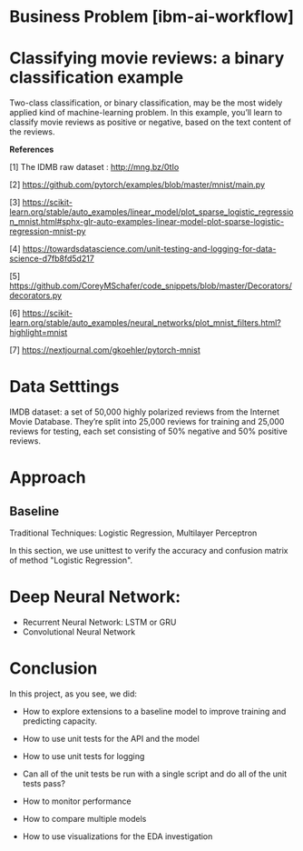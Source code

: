 # Business Problem [ibm-ai-workflow]

# **Classifying movie reviews: a binary classification example**
Two-class classification, or binary classification, may be the most widely applied kind of machine-learning problem. In this example, you’ll learn to classify movie reviews as positive or negative, based on the text content of the reviews.


**References**

[1] The IDMB raw dataset : http://mng.bz/0tIo 

[2] https://github.com/pytorch/examples/blob/master/mnist/main.py

[3] https://scikit-learn.org/stable/auto_examples/linear_model/plot_sparse_logistic_regression_mnist.html#sphx-glr-auto-examples-linear-model-plot-sparse-logistic-regression-mnist-py

[4] https://towardsdatascience.com/unit-testing-and-logging-for-data-science-d7fb8fd5d217

[5] https://github.com/CoreyMSchafer/code_snippets/blob/master/Decorators/decorators.py

[6] https://scikit-learn.org/stable/auto_examples/neural_networks/plot_mnist_filters.html?highlight=mnist

[7] https://nextjournal.com/gkoehler/pytorch-mnist

# Data Setttings
IMDB dataset: a set of 50,000 highly polarized reviews from the Internet Movie Database. They’re split into 25,000 reviews for training and 25,000 reviews for testing, each set consisting of 50% negative and 50% positive reviews.

# Approach
## Baseline

Traditional Techniques: Logistic Regression, Multilayer Perceptron <br/>

In this section, we use unittest to verify the accuracy and confusion matrix of method "Logistic Regression".

# Deep Neural Network: 

* Recurrent Neural Network: LSTM or GRU
* Convolutional Neural Network


# Conclusion
In this project, as you see, we did:

* How to explore extensions to a baseline model to improve training and predicting capacity.

* How to use unit tests for the API and the model

* How to use unit tests for logging

* Can all of the unit tests be run with a single script and do all of the unit tests pass?

* How to monitor performance

* How to compare multiple models

* How to use visualizations for the EDA investigation
